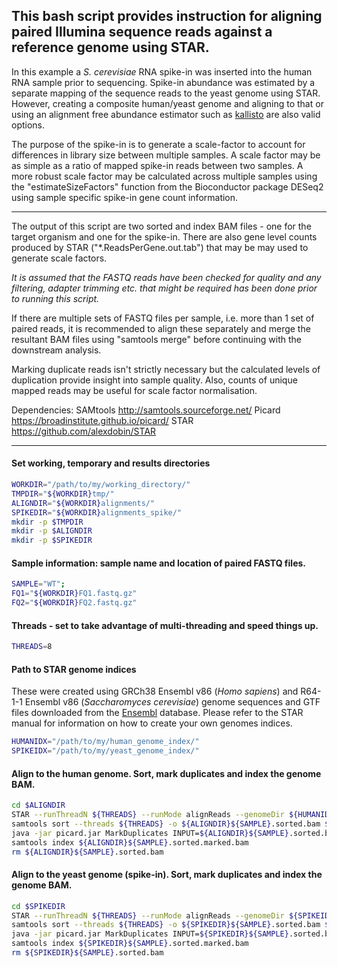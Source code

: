 ## This bash script provides instruction for aligning paired Illumina sequence reads against a reference genome using STAR.

In this example a *S. cerevisiae* RNA spike-in was inserted into the human RNA sample prior to sequencing.  Spike-in abundance was estimated by a separate mapping of the sequence reads to the yeast genome using STAR.  However, creating a composite human/yeast genome and aligning to that or using an alignment free abundance estimator such as [kallisto](https://pachterlab.github.io/kallisto/) are also valid options.

The purpose of the spike-in is to generate a scale-factor to account for differences in library size between multiple samples.  A scale factor may be as simple as a ratio of mapped spike-in reads between two samples.  A more robust scale factor may be calculated across multiple samples using the "estimateSizeFactors" function from the Bioconductor package DESeq2 using sample specific spike-in gene count information.

---

The output of this script are two sorted and index BAM files - one for the target organism and one for the spike-in.  There are also gene level counts produced by STAR ("*.ReadsPerGene.out.tab") that may be may used to generate scale factors.

*It is assumed that the FASTQ reads have been checked for quality and any filtering, adapter trimming etc. that might be required has been done prior to running this script.*

If there are multiple sets of FASTQ files per sample, i.e. more than 1 set of paired reads, it is recommended to align these separately and merge the resultant BAM files using "samtools merge" before continuing with the downstream analysis.

Marking duplicate reads isn't strictly necessary but the calculated levels of duplication provide insight into sample quality.  Also, counts of unique mapped reads may be useful for scale factor normalisation.

Dependencies:
SAMtools     http://samtools.sourceforge.net/
Picard       https://broadinstitute.github.io/picard/
STAR         https://github.com/alexdobin/STAR

---

#### Set working, temporary and results directories
```bash
WORKDIR="/path/to/my/working_directory/"
TMPDIR="${WORKDIR}tmp/"
ALIGNDIR="${WORKDIR}alignments/"
SPIKEDIR="${WORKDIR}alignments_spike/"
mkdir -p $TMPDIR
mkdir -p $ALIGNDIR
mkdir -p $SPIKEDIR
```


#### Sample information: sample name and location of paired FASTQ files.
```bash
SAMPLE="WT";
FQ1="${WORKDIR}FQ1.fastq.gz"
FQ2="${WORKDIR}FQ2.fastq.gz"
```


#### Threads - set to take advantage of multi-threading and speed things up.
```bash
THREADS=8
```


#### Path to STAR genome indices
These were created using GRCh38 Ensembl v86 (*Homo sapiens*) and R64-1-1 Ensembl v86 (*Saccharomyces cerevisiae*) genome sequences and GTF files downloaded from the [Ensembl](https://www.ensembl.org/index.html) database.  Please refer to the STAR manual for information on how to create your own genomes indices.
```bash
HUMANIDX="/path/to/my/human_genome_index/"
SPIKEIDX="/path/to/my/yeast_genome_index/"
```


#### Align to the human genome.  Sort, mark duplicates and index the genome BAM.
```bash
cd $ALIGNDIR
STAR --runThreadN ${THREADS} --runMode alignReads --genomeDir ${HUMANIDX} --readFilesIn ${FQ1} ${FQ2} --readFilesCommand zcat --quantMode TranscriptomeSAM GeneCounts --twopassMode Basic --outSAMunmapped None --outSAMattrRGline ID:${SAMPLE} PU:${SAMPLE} SM:${SAMPLE} LB:unknown PL:illumina --outSAMtype BAM Unsorted --outTmpDir ${TMPDIR}${SAMPLE} --outFileNamePrefix ${SAMPLE}.
samtools sort --threads ${THREADS} -o ${ALIGNDIR}${SAMPLE}.sorted.bam ${ALIGNDIR}${SAMPLE}.Aligned.out.bam
java -jar picard.jar MarkDuplicates INPUT=${ALIGNDIR}${SAMPLE}.sorted.bam OUTPUT=${ALIGNDIR}${SAMPLE}.sorted.marked.bam METRICS_FILE=${ALIGNDIR}${SAMPLE}.sorted.marked.metrics REMOVE_DUPLICATES=false ASSUME_SORTED=true MAX_RECORDS_IN_RAM=2000000 VALIDATION_STRINGENCY=LENIENT TMP_DIR=${TMPDIR}${SAMPLE}
samtools index ${ALIGNDIR}${SAMPLE}.sorted.marked.bam
rm ${ALIGNDIR}${SAMPLE}.sorted.bam
```

#### Align to the yeast genome (spike-in).  Sort, mark duplicates and index the genome BAM.
```bash
cd $SPIKEDIR
STAR --runThreadN ${THREADS} --runMode alignReads --genomeDir ${SPIKEIDX} --readFilesIn ${FQ1} ${FQ2} --readFilesCommand zcat --quantMode TranscriptomeSAM GeneCounts --twopassMode Basic --outSAMunmapped None --outSAMattrRGline ID:${SAMPLE} PU:${SAMPLE} SM:${SAMPLE} LB:unknown PL:illumina --outSAMtype BAM Unsorted --outTmpDir ${TMPDIR}${SAMPLE}.spike --outFileNamePrefix ${SAMPLE}.
samtools sort --threads ${THREADS} -o ${SPIKEDIR}${SAMPLE}.sorted.bam ${SPIKEDIR}${SAMPLE}.Aligned.out.bam
java -jar picard.jar MarkDuplicates INPUT=${SPIKEDIR}${SAMPLE}.sorted.bam OUTPUT=${SPIKEDIR}${SAMPLE}.sorted.marked.bam METRICS_FILE=${SPIKEDIR}${SAMPLE}.sorted.marked.metrics REMOVE_DUPLICATES=false ASSUME_SORTED=true MAX_RECORDS_IN_RAM=2000000 VALIDATION_STRINGENCY=LENIENT TMP_DIR=${TMPDIR}${SAMPLE}
samtools index ${SPIKEDIR}${SAMPLE}.sorted.marked.bam 
rm ${SPIKEDIR}${SAMPLE}.sorted.bam
```
